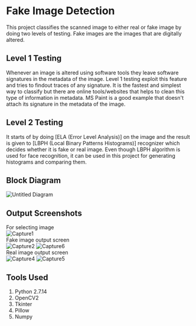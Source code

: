 # Fake Image Detection
This project classifies the scanned image to either real or fake image by doing two levels of testing. Fake images are the images that are digitally altered. 
## Level 1 Testing
Whenever an image is altered using software tools they leave software signatures in the metadata of the image. Level 1 testing exploit this feature and tries to findout traces of any signature.
It is the fastest and simplest way to classify but there are online tools/websites that helps to clean this type of information in metadata.
MS Paint is a good example that doesn't attach its signature in the metadata of the image.
## Level 2 Testing
It starts of by doing [ELA (Error Level Analysis)] on the image and the result is given to [LBPH (Local Binary Patterns Histograms)]
recognizer which decides whether it is fake or real image. Even though LBPH algorithm is used for face recognition, it can be used in this project for generating histograms and comparing them.




## Block Diagram
![Untitled Diagram](https://user-images.githubusercontent.com/47830313/54882721-fedb2300-4e82-11e9-8fd9-109b9e1eb2f9.jpg)
## Output Screenshots
For selecting image<br />
![Capture1](https://user-images.githubusercontent.com/47830313/54882847-44e4b680-4e84-11e9-934f-c22223889dc1.JPG)<br />
Fake image output screen<br />
![Capture2](https://user-images.githubusercontent.com/47830313/54882851-4e6e1e80-4e84-11e9-94d7-c09bda9204b7.JPG)
![Capture6](https://user-images.githubusercontent.com/47830313/54883072-4f547f80-4e87-11e9-889d-981c95f6de38.JPG)<br />
Real image output screen<br />
![Capture4](https://user-images.githubusercontent.com/47830313/54882857-6180ee80-4e84-11e9-964e-f5e7e2c6807f.JPG)
![Capture5](https://user-images.githubusercontent.com/47830313/54882864-69409300-4e84-11e9-8937-a527b9544341.JPG)
## Tools Used
1. Python 2.7.14
2. OpenCV2
3. Tkinter
4. Pillow
5. Numpy
